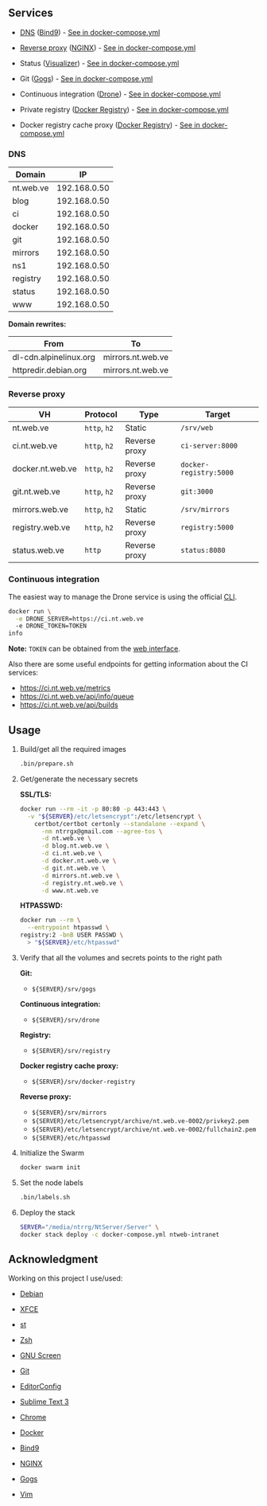 ## Services

* [DNS](#dns) ([Bind9][]) - [See in docker-compose.yml](docker-compose.yml#L5)

* [Reverse proxy](#reverse-proxy) ([NGINX][]) - [See in docker-compose.yml](docker-compose.yml#L124)

* Status ([Visualizer][]) - [See in docker-compose.yml](docker-compose.yml#L21)

* Git ([Gogs][]) - [See in docker-compose.yml](docker-compose.yml#L35)

* Continuous integration ([Drone][]) - [See in docker-compose.yml](docker-compose.yml#L81)

* Private registry ([Docker Registry][]) - [See in docker-compose.yml](docker-compose.yml#L51)

* Docker registry cache proxy ([Docker Registry][]) - [See in docker-compose.yml](docker-compose.yml#L65)

### DNS

Domain | IP
-------|---
nt.web.ve | 192.168.0.50
blog | 192.168.0.50
ci | 192.168.0.50
docker | 192.168.0.50
git | 192.168.0.50
mirrors | 192.168.0.50
ns1 | 192.168.0.50
registry | 192.168.0.50
status | 192.168.0.50
www | 192.168.0.50

**Domain rewrites:**

From | To
-----|---
dl-cdn.alpinelinux.org | mirrors.nt.web.ve
httpredir.debian.org | mirrors.nt.web.ve

### Reverse proxy

VH | Protocol | Type | Target
---|----------|------|-------
nt.web.ve | `http`, `h2` | Static | `/srv/web`
ci.nt.web.ve | `http`, `h2` | Reverse proxy | `ci-server:8000`
docker.nt.web.ve | `http`, `h2` | Reverse proxy | `docker-registry:5000`
git.nt.web.ve | `http`, `h2` | Reverse proxy | `git:3000`
mirrors.web.ve | `http`, `h2` | Static | `/srv/mirrors`
registry.web.ve | `http`, `h2` | Reverse proxy | `registry:5000`
status.web.ve | `http` | Reverse proxy | `status:8080`

### Continuous integration

The easiest way to manage the Drone service is using the official
[CLI](http://docs.drone.io/cli-installation/).

```sh
docker run \
  -e DRONE_SERVER=https://ci.nt.web.ve
  -e DRONE_TOKEN=TOKEN
info
```

**Note:** `TOKEN` can be obtained from the
[web interface](https://ci.nt.web.ve/account/token).

Also there are some useful endpoints for getting information about the CI
services:

* https://ci.nt.web.ve/metrics
* https://ci.nt.web.ve/api/info/queue
* https://ci.nt.web.ve/api/builds

## Usage

1. Build/get all the required images

   ```sh
   .bin/prepare.sh
   ```

2. Get/generate the necessary secrets

   **SSL/TLS:**

   ```sh
   docker run --rm -it -p 80:80 -p 443:443 \
     -v "${SERVER}/etc/letsencrypt":/etc/letsencrypt \
       certbot/certbot certonly --standalone --expand \
         -nm ntrrgx@gmail.com --agree-tos \
         -d nt.web.ve \
         -d blog.nt.web.ve \
         -d ci.nt.web.ve \
         -d docker.nt.web.ve \
         -d git.nt.web.ve \
         -d mirrors.nt.web.ve \
         -d registry.nt.web.ve \
         -d www.nt.web.ve
   ```

   **HTPASSWD:**

   ```sh
   docker run --rm \
     --entrypoint htpasswd \
   registry:2 -bnB USER PASSWD \
     > "${SERVER}/etc/htpasswd"
   ```

3. Verify that all the volumes and secrets points to the right path

   **Git:**

   * `${SERVER}/srv/gogs`

   **Continuous integration:**

   * `${SERVER}/srv/drone`

   **Registry:**

   * `${SERVER}/srv/registry`

   **Docker registry cache proxy:**

   * `${SERVER}/srv/docker-registry`

   **Reverse proxy:**

   * `${SERVER}/srv/mirrors`
   * `${SERVER}/etc/letsencrypt/archive/nt.web.ve-0002/privkey2.pem`
   * `${SERVER}/etc/letsencrypt/archive/nt.web.ve-0002/fullchain2.pem`
   * `${SERVER}/etc/htpasswd`

4. Initialize the Swarm

   ```sh
   docker swarm init
   ```

5. Set the node labels

   ```sh
   .bin/labels.sh
   ```

6. Deploy the stack

   ```sh
   SERVER="/media/ntrrg/NtServer/Server" \
   docker stack deploy -c docker-compose.yml ntweb-intranet
   ```

## Acknowledgment

Working on this project I use/used:

* [Debian](https://www.debian.org/)

* [XFCE](https://xfce.org/)

* [st](https://st.suckless.org/)

* [Zsh](http://www.zsh.org/)

* [GNU Screen](https://www.gnu.org/software/screen)

* [Git](https://git-scm.com/)

* [EditorConfig](http://editorconfig.org/)

* [Sublime Text 3](https://www.sublimetext.com/3)

* [Chrome](https://www.google.com/chrome/browser/desktop/index.html)

* [Docker](https://docker.com)

* [Bind9][]

* [NGINX][]

* [Gogs][]

* [Vim](https://www.vim.org/)

[Bind9]: https://www.isc.org/downloads/bind/
[Gogs]: https://gogs.io/
[NGINX]: https://www.nginx.com/
[Visualizer]: https://github.com/dockersamples/docker-swarm-visualizer
[Docker Registry]: https://hub.docker.com/_/registry/
[Drone]: https://drone.io/

